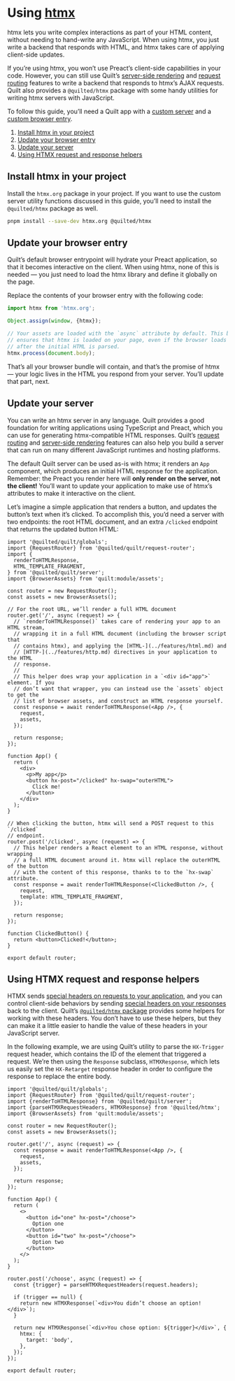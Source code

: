 # Using [htmx](https://htmx.org)

htmx lets you write complex interactions as part of your HTML content, without needing to hand-write any JavaScript. When using htmx, you just write a backend that responds with HTML, and htmx takes care of applying client-side updates.

If you’re using htmx, you won’t use Preact’s client-side capabilities in your code. However, you can still use Quilt’s [server-side rendering](../features/server-rendering.md) and [request routing](../features/request-routing.md) features to write a backend that responds to htmx’s AJAX requests. Quilt also provides a `@quilted/htmx` package with some handy utilities for writing htmx servers with JavaScript.

To follow this guide, you’ll need a Quilt app with a [custom server](../projects/apps/server.md) and a [custom browser entry](../projects/apps/browser.md).

1. [Install htmx in your project](#install-htmx-in-your-project)
2. [Update your browser entry](#update-your-browser-entry)
3. [Update your server](#update-your-server)
4. [Using HTMX request and response helpers](#using-htmx-request-and-response-helpers)

## Install htmx in your project

Install the `htmx.org` package in your project. If you want to use the custom server utility functions discussed in this guide, you’ll need to install the `@quilted/htmx` package as well.

```bash
pnpm install --save-dev htmx.org @quilted/htmx
```

## Update your browser entry

Quilt’s default browser entrypoint will hydrate your Preact application, so that it becomes interactive on the client. When using htmx, none of this is needed — you just need to load the htmx library and define it globally on the page.

Replace the contents of your browser entry with the following code:

```ts
import htmx from 'htmx.org';

Object.assign(window, {htmx});

// Your assets are loaded with the `async` attribute by default. This bit of code
// ensures that htmx is loaded on your page, even if the browser loads this script
// after the initial HTML is parsed.
htmx.process(document.body);
```

That’s all your browser bundle will contain, and that’s the promise of htmx — your logic lives in the HTML you respond from your server. You’ll update that part, next.

## Update your server

You can write an htmx server in any language. Quilt provides a good foundation for writing applications using TypeScript and Preact, which you can use for generating htmx-compatible HTML responses. Quilt’s [request routing](../features/request-routing.md) and [server-side rendering](../features/server-rendering.md) features can also help you build a server that can run on many different JavaScript runtimes and hosting platforms.

The default Quilt server can be used as-is with htmx; it renders an `App` component, which produces an initial HTML response for the application. Remember: the Preact you render here will **only render on the server, not the client!** You’ll want to update your application to make use of htmx’s attributes to make it interactive on the client.

Let’s imagine a simple application that renders a button, and updates the button’s text when it’s clicked. To accomplish this, you’d need a server with two endpoints: the root HTML document, and an extra `/clicked` endpoint that returns the updated button HTML:

```tsx
import '@quilted/quilt/globals';
import {RequestRouter} from '@quilted/quilt/request-router';
import {
  renderToHTMLResponse,
  HTML_TEMPLATE_FRAGMENT,
} from '@quilted/quilt/server';
import {BrowserAssets} from 'quilt:module/assets';

const router = new RequestRouter();
const assets = new BrowserAssets();

// For the root URL, we’ll render a full HTML document
router.get('/', async (request) => {
  // `renderToHTMLResponse()` takes care of rendering your app to an HTML stream,
  // wrapping it in a full HTML document (including the browser script that
  // contains htmx), and applying the [HTML-](../features/html.md) and
  // [HTTP-](../features/http.md) directives in your application to the HTML
  // response.
  //
  // This helper does wrap your application in a `<div id="app">` element. If you
  // don’t want that wrapper, you can instead use the `assets` object to get the
  // list of browser assets, and construct an HTML response yourself.
  const response = await renderToHTMLResponse(<App />, {
    request,
    assets,
  });

  return response;
});

function App() {
  return (
    <div>
      <p>My app</p>
      <button hx-post="/clicked" hx-swap="outerHTML">
        Click me!
      </button>
    </div>
  );
}

// When clicking the button, htmx will send a POST request to this `/clicked`
// endpoint.
router.post('/clicked', async (request) => {
  // This helper renders a React element to an HTML response, without wrapping
  // a full HTML document around it. htmx will replace the outerHTML of the button
  // with the content of this response, thanks to to the `hx-swap` attribute.
  const response = await renderToHTMLResponse(<ClickedButton />, {
    request,
    template: HTML_TEMPLATE_FRAGMENT,
  });

  return response;
});

function ClickedButton() {
  return <button>Clicked!</button>;
}

export default router;
```

## Using HTMX request and response helpers

HTMX sends [special headers on requests to your application](https://htmx.org/docs/#request-headers), and you can control client-side behaviors by sending [special headers on your responses](https://htmx.org/docs/#response-headers) back to the client. Quilt’s [`@quilted/htmx` package](/integrations/htmx/) provides some helpers for working with these headers. You don’t have to use these helpers, but they can make it a little easier to handle the value of these headers in your JavaScript server.

In the following example, we are using Quilt’s utility to parse the `HX-Trigger` request header, which contains the ID of the element that triggered a request. We’re then using the `Response` subclass, `HTMXResponse`, which lets us easily set the `HX-Retarget` response header in order to configure the response to replace the entire body.

```tsx
import '@quilted/quilt/globals';
import {RequestRouter} from '@quilted/quilt/request-router';
import {renderToHTMLResponse} from '@quilted/quilt/server';
import {parseHTMXRequestHeaders, HTMXResponse} from '@quilted/htmx';
import {BrowserAssets} from 'quilt:module/assets';

const router = new RequestRouter();
const assets = new BrowserAssets();

router.get('/', async (request) => {
  const response = await renderToHTMLResponse(<App />, {
    request,
    assets,
  });

  return response;
});

function App() {
  return (
    <>
      <button id="one" hx-post="/choose">
        Option one
      </button>
      <button id="two" hx-post="/choose">
        Option two
      </button>
    </>
  );
}

router.post('/choose', async (request) => {
  const {trigger} = parseHTMXRequestHeaders(request.headers);

  if (trigger == null) {
    return new HTMXResponse(`<div>You didn’t choose an option!</div>`);
  }

  return new HTMXResponse(`<div>You chose option: ${trigger}</div>`, {
    htmx: {
      target: 'body',
    },
  });
});

export default router;
```
